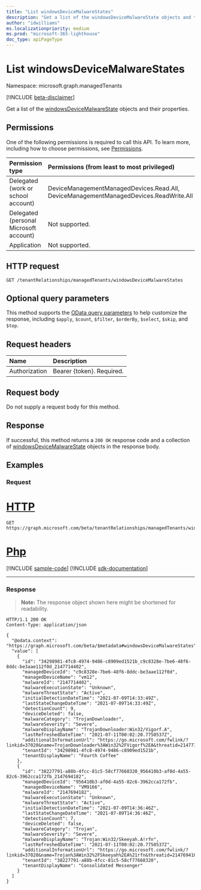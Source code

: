 ```yaml
---
title: "List windowsDeviceMalwareStates"
description: "Get a list of the windowsDeviceMalwareState objects and their properties."
author: "idwilliams"
ms.localizationpriority: medium
ms.prod: "microsoft-365-lighthouse"
doc_type: apiPageType
---
```


# List windowsDeviceMalwareStates
Namespace: microsoft.graph.managedTenants

[!INCLUDE [beta-disclaimer](../../includes/beta-disclaimer.md)]

Get a list of the [windowsDeviceMalwareState](../resources/managedtenants-windowsdevicemalwarestate.md) objects and their properties.

## Permissions
One of the following permissions is required to call this API. To learn more, including how to choose permissions, see [Permissions](/graph/permissions-reference).

|Permission type|Permissions (from least to most privileged)|
|:---|:---|
|Delegated (work or school account)|DeviceManagementManagedDevices.Read.All, DeviceManagementManagedDevices.ReadWrite.All|
|Delegated (personal Microsoft account)|Not supported.|
|Application|Not supported.|

## HTTP request

<!-- {
  "blockType": "ignored"
}
-->
``` http
GET /tenantRelationships/managedTenants/windowsDeviceMalwareStates
```

## Optional query parameters
This method supports the [OData query parameters](/graph/query-parameters) to help customize the response, including `$apply`, `$count`, `$filter`, `$orderBy`, `$select`, `$skip`, and `$top`.

## Request headers
|Name|Description|
|:---|:---|
|Authorization|Bearer {token}. Required.|

## Request body
Do not supply a request body for this method.

## Response

If successful, this method returns a `200 OK` response code and a collection of [windowsDeviceMalwareState](../resources/managedtenants-windowsdevicemalwarestate.md) objects in the response body.

## Examples

### Request

# [HTTP](#tab/http)
<!-- {
  "blockType": "request",
  "name": "list_windowsdevicemalwarestate"
}
-->
``` http
GET https://graph.microsoft.com/beta/tenantRelationships/managedTenants/windowsDeviceMalwareStates
```

# [Php](#tab/php)
[!INCLUDE [sample-code](../includes/snippets/php/list-windowsdevicemalwarestate-php-snippets.md)]
[!INCLUDE [sdk-documentation](../includes/snippets/snippets-sdk-documentation-link.md)]

---



### Response
>**Note:** The response object shown here might be shortened for readability.
<!-- {
  "blockType": "response",
  "truncated": true,
  "@odata.type": "Collection(microsoft.graph.managedTenants.windowsDeviceMalwareState)"
}
-->
``` http
HTTP/1.1 200 OK
Content-Type: application/json

{
  "@odata.context": "https://graph.microsoft.com/beta/$metadata#windowsDeviceMalwareStates",
  "value": [
    {
      "id": "34298981-4fc8-4974-9486-c8909ed1521b_c9c8328e-7be6-48f6-8ddc-be3aae112f0d_2147714402",
      "managedDeviceId": "c9c8328e-7be6-48f6-8ddc-be3aae112f0d",
      "managedDeviceName": "vm12",
      "malwareId": "2147714402",
      "malwareExecutionState": "Unknown",
      "malwareThreatState": "Active",
      "initialDetectionDateTime": "2021-07-09T14:33:49Z",
      "lastStateChangeDateTime": "2021-07-09T14:33:49Z",
      "detectionCount": 9,
      "deviceDeleted": false,
      "malwareCategory": "TrojanDownloader",
      "malwareSeverity": "Severe",
      "malwareDisplayName": "TrojanDownloader:Win32/Vigorf.A",
      "lastRefreshedDateTime": "2021-07-11T00:02:20.7750537Z",
      "additionalInformationUrl": "https://go.microsoft.com/fwlink/?linkid=37020&name=TrojanDownloader%3AWin32%2FVigorf%2EA&threatid=2147714402&enterprise=1",
      "tenantId": "34298981-4fc8-4974-9486-c8909ed1521b",
      "tenantDisplayName": "Fourth Coffee"
    },
    {
      "id": "38227791-a88b-4fcc-81c5-58cf77668320_956410b3-af0d-4a55-82c6-3962cca172fb_2147694182",
      "managedDeviceId": "956410b3-af0d-4a55-82c6-3962cca172fb",
      "managedDeviceName": "VM9166",
      "malwareId": "2147694182",
      "malwareExecutionState": "Unknown",
      "malwareThreatState": "Active",
      "initialDetectionDateTime": "2021-07-09T14:36:46Z",
      "lastStateChangeDateTime": "2021-07-09T14:36:46Z",
      "detectionCount": 7,
      "deviceDeleted": false,
      "malwareCategory": "Trojan",
      "malwareSeverity": "Severe",
      "malwareDisplayName": "Trojan:Win32/Skeeyah.A!rfn",
      "lastRefreshedDateTime": "2021-07-11T00:02:20.7750537Z",
      "additionalInformationUrl": "https://go.microsoft.com/fwlink/?linkid=37020&name=Trojan%3AWin32%2FSkeeyah%2EA%21rfn&threatid=2147694182&enterprise=1",
      "tenantId": "38227791-a88b-4fcc-81c5-58cf77668320",
      "tenantDisplayName": "Consolidated Messenger"
    }
  ]
}
```
